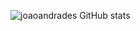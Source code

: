![joaoandrades GitHub stats](https://github-readme-stats.vercel.app/api?username=joaoandrades&count_private=true&hide=stars,prs,issues,contribs)
